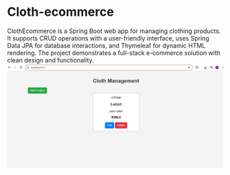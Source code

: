 # Cloth-ecommerce
ClothEcommerce is a Spring Boot web app for managing clothing products. It supports CRUD operations with a user-friendly interface, uses Spring Data JPA for database interactions, and Thymeleaf for dynamic HTML rendering. The project demonstrates a full-stack e-commerce solution with clean design and functionality.
![Image Alt](https://github.com/Vamshi-krishna-23/Cloth-ecommerce/blob/3d641d6500a0f262a25382f231855c5354e565db/Screenshot%202025-05-29%20154703.png)
